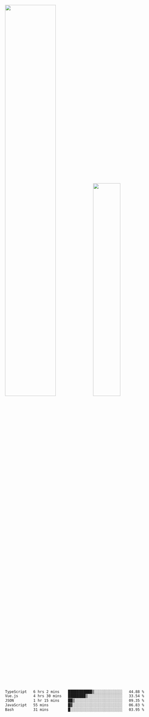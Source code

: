 <img align="" width="57.5%" src="https://github-readme-stats.vercel.app/api?username=Dream4ever&hide_title=true&hide_border=true&count_private=true&show_icons=true&include_all_commits=true&line_height=21" /><img align="" width="42.4%" src="https://github-readme-stats.vercel.app/api/top-langs/?username=Dream4ever&hide_title=true&count_private=true&show_icons=true&langs_count=6&hide_border=true&layout=compact" />

<!--START_SECTION:waka-->

```txt
TypeScript   6 hrs 2 mins    ███████████▒░░░░░░░░░░░░░   44.88 %
Vue.js       4 hrs 30 mins   ████████▒░░░░░░░░░░░░░░░░   33.54 %
JSON         1 hr 15 mins    ██▒░░░░░░░░░░░░░░░░░░░░░░   09.35 %
JavaScript   55 mins         █▓░░░░░░░░░░░░░░░░░░░░░░░   06.83 %
Bash         31 mins         █░░░░░░░░░░░░░░░░░░░░░░░░   03.95 %
```

<!--END_SECTION:waka-->
